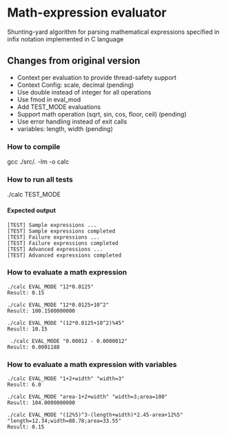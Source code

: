 # Math-expression evaluator
Shunting-yard algorithm for parsing mathematical expressions specified in infix notation implemented in C language

## Changes from original version

 * Context per evaluation to provide thread-safety support
 * Context Config: scale, decimal (pending)
 * Use double instead of integer for all operations
 * Use fmod in eval_mod
 * Add TEST_MODE evaluations
 * Support math operation (sqrt, sin, cos, floor, ceil) (pending)
 * Use error handling instead of exit calls
 * variables: length, width (pending)

### How to compile
gcc ./src/*.*  -lm -o calc

### How to run all tests
./calc TEST_MODE

#### Expected output
```
[TEST] Sample expressions ... 
[TEST] Sample expressions completed 
[TEST] Failure expressions ... 
[TEST] Failure expressions completed 
[TEST] Advanced expressions ... 
[TEST] Advanced expressions completed 
```

### How to evaluate a math expression
```
./calc EVAL_MODE "12*0.0125"
Result: 0.15

./calc EVAL_MODE "12*0.0125+10^2"
Result: 100.1500000000

./calc EVAL_MODE "(12*0.0125+10^2)%45"
Result: 10.15

 ./calc EVAL_MODE "0.00012 - 0.0000012"
Result: 0.0001188
```

### How to evaluate a math expression with variables
```
./calc EVAL_MODE "1+2+width" "width=3"
Result: 6.0

./calc EVAL_MODE "area-1+2+width" "width=3;area=100"
Result: 104.0000000000

./calc EVAL_MODE "(12%5)^3-(length+width)*2.45-area+12%5" "length=12.34;width=88.78;area=33.55"
Result: 0.15
```
